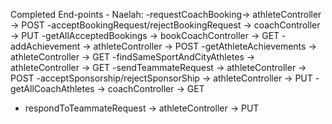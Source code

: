Completed End-points - Naelah:
-requestCoachBooking→ athleteController → POST 
-acceptBookingRequest/rejectBookingRequest → coachController → PUT
-getAllAcceptedBookings → bookCoachController → GET
-addAchievement → athleteController → POST
-getAthleteAchievements → athleteController → GET
-findSameSportAndCityAthletes → athleteController → GET
-sendTeammateRequest → athleteController → POST
-acceptSponsorship/rejectSponsorShip → athleteController → PUT
-getAllCoachAthletes → coachController → GET
- respondToTeammateRequest → athleteController → PUT 
